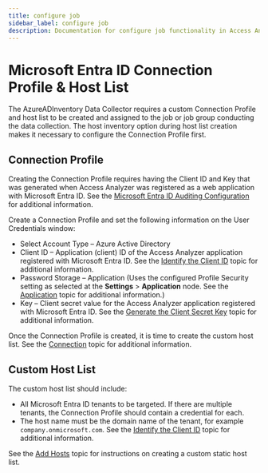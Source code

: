 ```yaml
---
title: configure job
sidebar_label: configure job
description: Documentation for configure job functionality in Access Analyzer including configuration and usage information.
---
```


# Microsoft Entra ID Connection Profile & Host List

The AzureADInventory Data Collector requires a custom Connection Profile and host list to be created
and assigned to the job or job group conducting the data collection. The host inventory option
during host list creation makes it necessary to configure the Connection Profile first.

## Connection Profile

Creating the Connection Profile requires having the Client ID and Key that was generated when Access
Analyzer was registered as a web application with Microsoft Entra ID. See the
[Microsoft Entra ID Auditing Configuration](/docs/accessanalyzer/12.0/configuration/entra-id/access.md) for additional
information.

Create a Connection Profile and set the following information on the User Credentials window:

- Select Account Type – Azure Active Directory
- Client ID – Application (client) ID of the Access Analyzer application registered with Microsoft
  Entra ID. See the
  [Identify the Client ID](/docs/accessanalyzer/12.0/configuration/entra-id/access.md#identify-the-client-id) topic for
  additional information.
- Password Storage – Application (Uses the configured Profile Security setting as selected at the
  **Settings** > **Application** node. See the [Application](/docs/accessanalyzer/12.0/administration/settings/application/overview.md)
  topic for additional information.)
- Key – Client secret value for the Access Analyzer application registered with Microsoft Entra ID.
  See the
  [Generate the Client Secret Key](/docs/accessanalyzer/12.0/configuration/entra-id/access.md#generate-the-client-secret-key)
  topic for additional information.

Once the Connection Profile is created, it is time to create the custom host list. See the
[Connection](/docs/accessanalyzer/12.0/administration/settings/connection/overview.md) topic for additional information.

## Custom Host List

The custom host list should include:

- All Microsoft Entra ID tenants to be targeted. If there are multiple tenants, the Connection
  Profile should contain a credential for each.
- The host name must be the domain name of the tenant, for example `company.onmicrosoft.com`. See
  the [Identify the Client ID](/docs/accessanalyzer/12.0/configuration/entra-id/access.md#identify-the-client-id) topic
  for additional information.

See the [Add Hosts](/docs/accessanalyzer/12.0/host-management/actions/add.md) topic for instructions on creating a custom
static host list.

